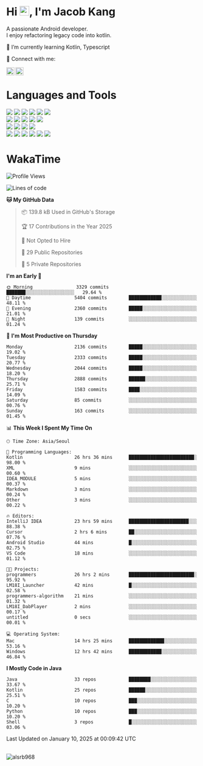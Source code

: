 # Hi <img src="https://media.giphy.com/media/hvRJCLFzcasrR4ia7z/giphy.gif" width="25px">, I'm Jacob Kang
A passionate Android developer.
</br>
I enjoy refactoring legacy code into kotlin.

🌱 I’m currently learning Kotlin, Typescript

🤝 Connect with me:

<a href="https://www.linkedin.com/in/minkyu-kang-b7477b1b2/"><img align="left" src="https://raw.githubusercontent.com/yushi1007/yushi1007/main/images/linkedin.svg" alt="Minkyu Kang | LinkedIn" width="21px"/></a>
<a href="https://www.instagram.com/_jacob_kang/"><img align="left" src="https://raw.githubusercontent.com/yushi1007/yushi1007/main/images/instagram.svg" alt="Jacob Kang | Instagram" width="21px"/></a>

</br>

# Languages and Tools

<div align="left">
<img src="https://img.shields.io/badge/java-007396?logo=java&logoColor=white"/>
<img src="https://img.shields.io/badge/kotlin-7F52FF?logo=kotlin&logoColor=white"/>
<img src="https://img.shields.io/badge/python-3776AB?logo=python&logoColor=white"/>
<img src="https://img.shields.io/badge/bash shell-4EAA25?logo=gnubash&logoColor=white"/>
<img src="https://img.shields.io/badge/c-A8B9CC?logo=c&logoColor=white"/>
<img src="https://img.shields.io/badge/c++-00599C?logo=c%2b%2b&logoColor=white"/>
</div>
<div align="left">
<img src="https://img.shields.io/badge/git-F05032?logo=git&logoColor=white"/>
<img src="https://img.shields.io/badge/github-181717?logo=github&logoColor=white"/>
<img src="https://img.shields.io/badge/mysql-4479A1?logo=mysql&logoColor=white"/>
<img src="https://img.shields.io/badge/sqlite-003B57?logo=sqlite&logoColor=white"/>
<img src="https://img.shields.io/badge/amazon AWS-232F3E?logo=amazonaws&logoColor=white"/>
</div>
<div align="left">
<img src="https://img.shields.io/badge/android-3DDC84?logo=android&logoColor=white"/>
<img src="https://img.shields.io/badge/linux-FCC624?logo=linux&logoColor=white"/>
<img src="https://img.shields.io/badge/flask-000000?logo=flask&logoColor=white"/>
<img src="https://img.shields.io/badge/arduino-00979D?logo=arduino&logoColor=white"/>
</div>
<div align="left">
<img src="https://img.shields.io/badge/slack-4A154B?logo=slack&logoColor=white"/>
<img src="https://img.shields.io/badge/notion-000000?logo=notion&logoColor=white"/>
<img src="https://img.shields.io/badge/jira-0052CC?logo=jira&logoColor=white"/>
<img src="https://img.shields.io/badge/postman-FF6C37?logo=postman&logoColor=white"/>
<img src="https://img.shields.io/badge/intellij-000000?logo=intellijidea&logoColor=white"/>
<img src="https://img.shields.io/badge/pycharm-000000?logo=pycharm&logoColor=white"/>
</div>

# WakaTime

<!--START_SECTION:waka-->
![Profile Views](http://img.shields.io/badge/Profile%20Views-0-blue)

![Lines of code](https://img.shields.io/badge/From%20Hello%20World%20I%27ve%20Written-5.3%20million%20lines%20of%20code-blue)

**🐱 My GitHub Data** 

> 📦 139.8 kB Used in GitHub's Storage 
 > 
> 🏆 17 Contributions in the Year 2025
 > 
> 🚫 Not Opted to Hire
 > 
> 📜 29 Public Repositories 
 > 
> 🔑 5 Private Repositories 
 > 
**I'm an Early 🐤** 

```text
🌞 Morning                3329 commits        ███████░░░░░░░░░░░░░░░░░░   29.64 % 
🌆 Daytime                5404 commits        ████████████░░░░░░░░░░░░░   48.11 % 
🌃 Evening                2360 commits        █████░░░░░░░░░░░░░░░░░░░░   21.01 % 
🌙 Night                  139 commits         ░░░░░░░░░░░░░░░░░░░░░░░░░   01.24 % 
```
📅 **I'm Most Productive on Thursday** 

```text
Monday                   2136 commits        █████░░░░░░░░░░░░░░░░░░░░   19.02 % 
Tuesday                  2333 commits        █████░░░░░░░░░░░░░░░░░░░░   20.77 % 
Wednesday                2044 commits        █████░░░░░░░░░░░░░░░░░░░░   18.20 % 
Thursday                 2888 commits        ██████░░░░░░░░░░░░░░░░░░░   25.71 % 
Friday                   1583 commits        ████░░░░░░░░░░░░░░░░░░░░░   14.09 % 
Saturday                 85 commits          ░░░░░░░░░░░░░░░░░░░░░░░░░   00.76 % 
Sunday                   163 commits         ░░░░░░░░░░░░░░░░░░░░░░░░░   01.45 % 
```


📊 **This Week I Spent My Time On** 

```text
🕑︎ Time Zone: Asia/Seoul

💬 Programming Languages: 
Kotlin                   26 hrs 36 mins      ████████████████████████░   98.00 % 
XML                      9 mins              ░░░░░░░░░░░░░░░░░░░░░░░░░   00.60 % 
IDEA_MODULE              5 mins              ░░░░░░░░░░░░░░░░░░░░░░░░░   00.37 % 
Markdown                 3 mins              ░░░░░░░░░░░░░░░░░░░░░░░░░   00.24 % 
Other                    3 mins              ░░░░░░░░░░░░░░░░░░░░░░░░░   00.22 % 

🔥 Editors: 
IntelliJ IDEA            23 hrs 59 mins      ██████████████████████░░░   88.38 % 
Cursor                   2 hrs 6 mins        ██░░░░░░░░░░░░░░░░░░░░░░░   07.76 % 
Android Studio           44 mins             █░░░░░░░░░░░░░░░░░░░░░░░░   02.75 % 
VS Code                  18 mins             ░░░░░░░░░░░░░░░░░░░░░░░░░   01.12 % 

🐱‍💻 Projects: 
programmers              26 hrs 2 mins       ████████████████████████░   95.92 % 
LM18I_Launcher           42 mins             █░░░░░░░░░░░░░░░░░░░░░░░░   02.58 % 
programmers-algorithm    21 mins             ░░░░░░░░░░░░░░░░░░░░░░░░░   01.32 % 
LM18I_DabPlayer          2 mins              ░░░░░░░░░░░░░░░░░░░░░░░░░   00.17 % 
untitled                 0 secs              ░░░░░░░░░░░░░░░░░░░░░░░░░   00.01 % 

💻 Operating System: 
Mac                      14 hrs 25 mins      █████████████░░░░░░░░░░░░   53.16 % 
Windows                  12 hrs 42 mins      ████████████░░░░░░░░░░░░░   46.84 % 
```

**I Mostly Code in Java** 

```text
Java                     33 repos            ████████░░░░░░░░░░░░░░░░░   33.67 % 
Kotlin                   25 repos            ██████░░░░░░░░░░░░░░░░░░░   25.51 % 
C                        10 repos            ███░░░░░░░░░░░░░░░░░░░░░░   10.20 % 
Python                   10 repos            ███░░░░░░░░░░░░░░░░░░░░░░   10.20 % 
Shell                    3 repos             █░░░░░░░░░░░░░░░░░░░░░░░░   03.06 % 
```




 Last Updated on January 10, 2025 at 00:09:42 UTC
<!--END_SECTION:waka-->

</br>

<div align="left">
<img align="left" src="https://github-readme-stats.vercel.app/api/top-langs?username=alsrb968&show_icons=true&locale=en&layout=compact&theme=dark" alt="alsrb968" />
</div>
